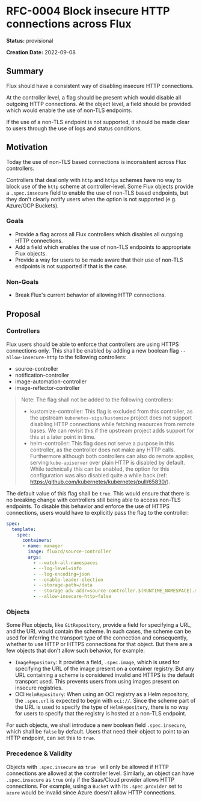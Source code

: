 # RFC-0004 Block insecure HTTP connections across Flux

**Status:** provisional

**Creation Date:** 2022-09-08

## Summary
Flux should have a consistent way of disabling insecure HTTP connections.

At the controller level, a flag should be present which would disable all outgoing HTTP connections.
At the object level, a field should be provided which would enable the use of non-TLS endpoints.

If the use of a non-TLS endpoint is not supported, it should be made clear to users through the use of
logs and status conditions.

## Motivation
Today the use of non-TLS based connections is inconsistent across Flux controllers.

Controllers that deal only with `http` and `https` schemes have no way to block use of the `http` scheme at controller-level.
Some Flux objects provide a `.spec.insecure` field to enable the use of non-TLS based endpoints, but they don't clearly notify users when the option is not supported (e.g. Azure/GCP Buckets).

### Goals
* Provide a flag across all Flux controllers which disables all outgoing HTTP connections.
* Add a field which enables the use of non-TLS endpoints to appropriate Flux objects.
* Provide a way for users to be made aware that their use of non-TLS endpoints is not supported if that is the case.

### Non-Goals
* Break Flux's current behavior of allowing HTTP connections.

## Proposal

### Controllers
Flux users should be able to enforce that controllers are using HTTPS connections only.
This shall be enabled by adding a new boolean flag `--allow-insecure-http` to the following controllers:
* source-controller
* notification-controller
* image-automation-controller
* image-reflector-controller

> Note: The flag shall not be added to the following controllers:
> * kustomize-controller: This flag is excluded from this controller, as the upstream `kubenetes-sigs/kustomize` project
> does not support disabling HTTP connections while fetching resources from remote bases. We can revisit this if the
> upstream project adds support for this at a later point in time.
> * helm-controller: This flag does not serve a purpose in this controller, as the controller does not make any HTTP calls.
> Furthermore although both controllers can also do remote applies, serving `kube-apiserver` over plain
> HTTP is disabled by default. While technically this can be enabled, the option for this configuration was also disabled
> quite a while back (ref: https://github.com/kubernetes/kubernetes/pull/65830/).

The default value of this flag shall be `true`. This would ensure that there is no breaking change with controllers
still being able to access non-TLS endpoints. To disable this behavior and enforce the use of HTTPS connections, users would
have to explicitly pass the flag to the controller:

```yaml
spec:
  template:
    spec:
      containers:
      - name: manager
        image: fluxcd/source-controller
        args:
          - --watch-all-namespaces
          - --log-level=info
          - --log-encoding=json
          - --enable-leader-election
          - --storage-path=/data
          - --storage-adv-addr=source-controller.$(RUNTIME_NAMESPACE).svc.cluster.local.
          - --allow-insecure-http=false
```

### Objects
Some Flux objects, like `GitRepository`, provide a field for specifying a URL, and the URL would contain the scheme.
In such cases, the scheme can be used for inferring the transport type of the connection and consequently,
whether to use HTTP or HTTPS connections for that object.
But there are a few objects that don't allow such behavior, for example:

* `ImageRepository`: It provides a field, `.spec.image`, which is used for specifying the URL of the image present on
a container registry. But any URL containing a scheme is considered invalid and HTTPS is the default transport used.
This prevents users from using images present on insecure registries.
* OCI `HelmRepository`: When using an OCI registry as a Helm repository, the `.spec.url` is expected to begin with `oci://`.
Since the scheme part of the URL is used to specify the type of `HelmRepository`, there is no way for users to specify
that the registry is hosted at a non-TLS endpoint.

For such objects, we shall introduce a new boolean field `.spec.insecure`, which shall be `false` by default. Users that
need their object to point to an HTTP endpoint, can set this to `true`.

### Precedence & Validity
Objects with `.spec.insecure` as `true ` will only be allowed if HTTP connections are allowed at the controller level.
Similarly, an object can have `.spec.insecure` as `true` only if the Saas/Cloud provider allows HTTP connections.
For example, using a `Bucket` with its `.spec.provider` set to `azure` would be invalid since Azure doesn't allow
HTTP connections.

